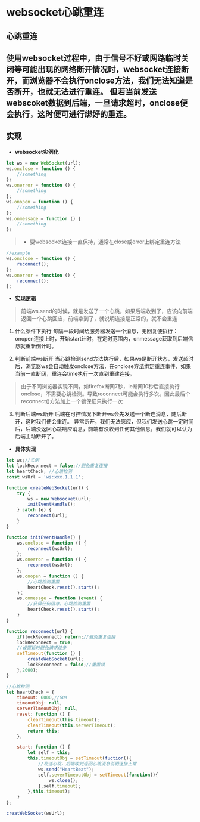 # websocket心跳重连
## 心跳重连
使用websocket过程中，由于信号不好或网路临时关闭等可能出现的网络断开情况时，websocket连接断开，而浏览器不会执行onclose方法，我们无法知道是否断开，也就无法进行重连。
但若当前发送webscoket数据到后端，一旦请求超时，onclose便会执行，这时便可进行绑好的重连。
---
## 实现
* **websocket实例化**
```javascript
let ws = new WebSocket(url);
ws.onclose = function () {
	//something
};
ws.onerror = function () {
	//something
};
ws.onopen = function () {
	//something
};
ws.onmessage = function () {
	//something
};
```
> * 要websocket连接一直保持，通常在close或error上绑定重连方法
```javascript
//example
ws.onclose = function () {
	reconnect();
};
ws.onerror = function () {
	reconnect();
};
```
* **实现逻辑**

>前端ws.send的时候，就是发送了一个心跳，如果后端收到了，应该向前端返回一个心跳回应，前端拿到了，就说明连接是正常的，就不会重连

1. 什么条件下执行
每隔一段时间给服务器发送一个消息，无回复便执行：
onopen连接上时，开始start计时，在定时范围内，onmessage获取到后端信息就重新倒计时。

2. 判断前端ws断开
当心跳检测send方法执行后，如果ws是断开状态，发送超时后，浏览器ws会自动触发onclose方法，在onclose方法绑定重连事件，如果当前一直断网，重连会time执行一次直到重建连接。

> 由于不同浏览器实现不同，如firefox断网7秒，ie断网10秒后直接执行onclose，不需要心跳检测。导致reconnect可能会执行多次。因此最后个reconnect()方法加上一个锁保证只执行一次

3. 判断后端ws断开
后端在可控情况下断开ws会先发送一个断连消息，随后断开，这时我们便会重连。
异常断开，我们无法感应，但我们发送心跳一定时间后，后端没返回心跳响应消息，前端有没收到任何其他信息，我们就可以认为后端主动断开了。

* **具体实现**
```javascript
let ws;//实例
let lockReconnect = false;//避免重复连接
let heartCheck; //心跳检测
const wsUrl = 'ws:xxx.1.1.1';

function createWebSocket(url) {
	try {
		ws = new Websocket(url);
		initEventHandle();
	} catch (e) {
		reconnect(url);
	}
}

function initEventHandle() {
	ws.onclose = function () {
		reconnect(wsUrl);
	};
	ws.onerror = function () {
		reconnect(wsUrl);
	};
	ws.onopen = function () {
		//心跳检测重置
		heartCheck.reset().start();
	}；
	ws.onmessge = function (event) {
		//获得任何信息，心跳检测重置
		heartCheck.reset().start();
	}
}

function reconnect(url) {
	if(lockReconnect) return;//避免重复连接
	lockReconnect = true;
	//设置延时避免请求过多
	setTimeout(function () {
		createWebSocket(url);
		lockReconnect = false;//重置锁
	},2000);
}

//心跳检测
let heartCheck = {
	timeout: 6000,//60s
	timeoutObj: null,
	serverTimeoutObj: null,
	reset: function () {
		clearTimeout(this.timeout);
		clearTimeout(this.serverTimeout);
		return this;
	},

	start: function () {
		let self = this;
		this.timeoutObj = setTimeout(fuction(){
			//发送心跳，后端收到返回心跳消息说明连接正常
			ws.send("HeartBeat");
			self.severTimeoutObj = setTimeout(function(){
				ws.close();
			},self.timeout);
		},this.timeout);
	}
};

creatWebSocket(wsUrl);
```